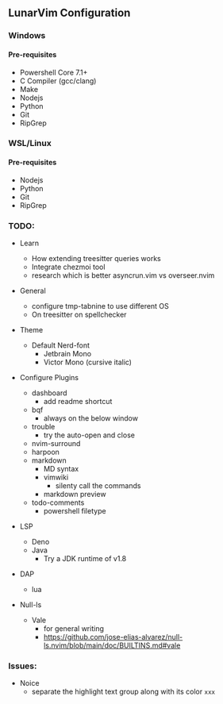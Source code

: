 ## LunarVim Configuration

### Windows

#### Pre-requisites
  - Powershell Core 7.1+
  - C Compiler (gcc/clang)
  - Make
  - Nodejs
  - Python
  - Git
  - RipGrep

### WSL/Linux

#### Pre-requisites
  - Nodejs
  - Python
  - Git
  - RipGrep
  
### TODO:

- Learn
  - How extending treesitter queries works
  - Integrate chezmoi tool
  - research which is better asyncrun.vim vs overseer.nvim

- General
  - configure tmp-tabnine to use different OS
  - On treesitter on spellchecker

- Theme
  - Default Nerd-font
    - Jetbrain Mono
    - Victor Mono (cursive italic)

- Configure Plugins
  - dashboard
    - add readme shortcut
  - bqf
    - always on the below window
  - trouble
    - try the auto-open and close
  - nvim-surround
  - harpoon
  - markdown
    - MD syntax
    - vimwiki
      - silenty call the commands
    - markdown preview
  - todo-comments
    - powershell filetype

- LSP
  - Deno
  - Java
    - Try a JDK runtime of v1.8

- DAP
  - lua

- Null-ls
  - Vale
    - for general writing
    - https://github.com/jose-elias-alvarez/null-ls.nvim/blob/main/doc/BUILTINS.md#vale

### Issues:
- Noice
  - separate the highlight text group along with its color `xxx`

